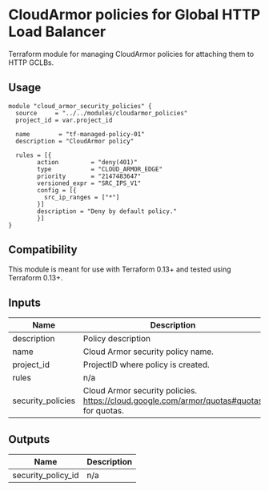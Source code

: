 # CloudArmor policies for Global HTTP Load Balancer
Terraform module for managing CloudArmor policies for attaching them to HTTP GCLBs.

## Usage
```HCL
module "cloud_armor_security_policies" {
  source     = "../../modules/cloudarmor_policies"
  project_id = var.project_id

  name        = "tf-managed-policy-01"
  description = "CloudArmor policy"

  rules = [{
        action         = "deny(401)"
        type           = "CLOUD_ARMOR_EDGE"
        priority       = "2147483647"
        versioned_expr = "SRC_IPS_V1"
        config = [{
          src_ip_ranges = ["*"]
        }]
        description = "Deny by default policy."
        }]
}
```

## Compatibility
This module is meant for use with Terraform 0.13+ and tested using Terraform 0.13+.

<!-- BEGINNING OF PRE-COMMIT-TERRAFORM DOCS HOOK -->
## Inputs

| Name | Description | Type | Default | Required |
|------|-------------|------|---------|:--------:|
| description | Policy description | `string` | `""` | no |
| name | Cloud Armor security policy name. | `string` | n/a | yes |
| project\_id | ProjectID where policy is created. | `string` | n/a | yes |
| rules | n/a | `any` | n/a | yes |
| security\_policies | Cloud Armor security policies. https://cloud.google.com/armor/quotas#quotas for quotas. | `any` | `{}` | no |

## Outputs

| Name | Description |
|------|-------------|
| security\_policy\_id | n/a |

<!-- END OF PRE-COMMIT-TERRAFORM DOCS HOOK -->
